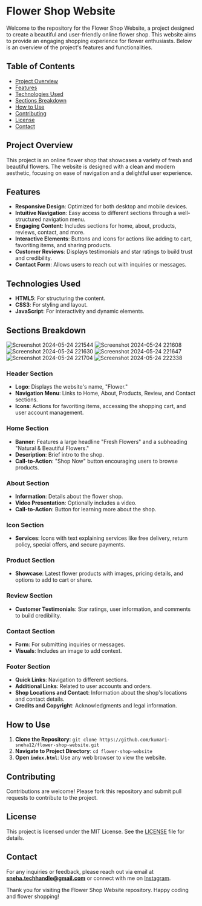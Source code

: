 # Flower Shop Website

Welcome to the repository for the Flower Shop Website, a project designed to create a beautiful and user-friendly online flower shop. This website aims to provide an engaging shopping experience for flower enthusiasts. Below is an overview of the project's features and functionalities.

## Table of Contents
- [Project Overview](#project-overview)
- [Features](#features)
- [Technologies Used](#technologies-used)
- [Sections Breakdown](#sections-breakdown)
- [How to Use](#how-to-use)
- [Contributing](#contributing)
- [License](#license)
- [Contact](#contact)

## Project Overview
This project is an online flower shop that showcases a variety of fresh and beautiful flowers. The website is designed with a clean and modern aesthetic, focusing on ease of navigation and a delightful user experience.

## Features
- **Responsive Design**: Optimized for both desktop and mobile devices.
- **Intuitive Navigation**: Easy access to different sections through a well-structured navigation menu.
- **Engaging Content**: Includes sections for home, about, products, reviews, contact, and more.
- **Interactive Elements**: Buttons and icons for actions like adding to cart, favoriting items, and sharing products.
- **Customer Reviews**: Displays testimonials and star ratings to build trust and credibility.
- **Contact Form**: Allows users to reach out with inquiries or messages.

## Technologies Used
- **HTML5**: For structuring the content.
- **CSS3**: For styling and layout.
- **JavaScript**: For interactivity and dynamic elements.

## Sections Breakdown
![Screenshot 2024-05-24 221544](https://github.com/kumari-sneha12/flower/assets/144013280/5cd23f58-0980-4ce3-aa78-d02d4d7ea1bf)
![Screenshot 2024-05-24 221608](https://github.com/kumari-sneha12/flower/assets/144013280/a9159f44-0704-447f-a7a5-f104ec35171c)
![Screenshot 2024-05-24 221630](https://github.com/kumari-sneha12/flower/assets/144013280/718f505f-ec34-4f56-80b7-5c40acd55a89)
![Screenshot 2024-05-24 221647](https://github.com/kumari-sneha12/flower/assets/144013280/c59f1435-bbdf-4572-ba79-3f1f470e3727)
![Screenshot 2024-05-24 221704](https://github.com/kumari-sneha12/flower/assets/144013280/0d921fca-c538-4066-9394-4f59ad42d565)
![Screenshot 2024-05-24 222338](https://github.com/kumari-sneha12/flower/assets/144013280/4e3ced9f-cdca-4f75-b6f4-57d18475a47a)


### Header Section
- **Logo**: Displays the website's name, "Flower."
- **Navigation Menu**: Links to Home, About, Products, Review, and Contact sections.
- **Icons**: Actions for favoriting items, accessing the shopping cart, and user account management.

### Home Section
- **Banner**: Features a large headline "Fresh Flowers" and a subheading "Natural & Beautiful Flowers."
- **Description**: Brief intro to the shop.
- **Call-to-Action**: "Shop Now" button encouraging users to browse products.

### About Section
- **Information**: Details about the flower shop.
- **Video Presentation**: Optionally includes a video.
- **Call-to-Action**: Button for learning more about the shop.

### Icon Section
- **Services**: Icons with text explaining services like free delivery, return policy, special offers, and secure payments.

### Product Section
- **Showcase**: Latest flower products with images, pricing details, and options to add to cart or share.

### Review Section
- **Customer Testimonials**: Star ratings, user information, and comments to build credibility.

### Contact Section
- **Form**: For submitting inquiries or messages.
- **Visuals**: Includes an image to add context.

### Footer Section
- **Quick Links**: Navigation to different sections.
- **Additional Links**: Related to user accounts and orders.
- **Shop Locations and Contact**: Information about the shop's locations and contact details.
- **Credits and Copyright**: Acknowledgments and legal information.

## How to Use
1. **Clone the Repository**: `git clone https://github.com/kumari-sneha12/flower-shop-website.git`
2. **Navigate to Project Directory**: `cd flower-shop-website`
3. **Open `index.html`**: Use any web browser to view the website.

## Contributing
Contributions are welcome! Please fork this repository and submit pull requests to contribute to the project.

## License
This project is licensed under the MIT License. See the [LICENSE](LICENSE) file for details.

## Contact
For any inquiries or feedback, please reach out via email at **sneha.techhandle@gmail.com** or connect with me on [Instagram](https://instagram.com/code_girl_123).

Thank you for visiting the Flower Shop Website repository. Happy coding and flower shopping!

